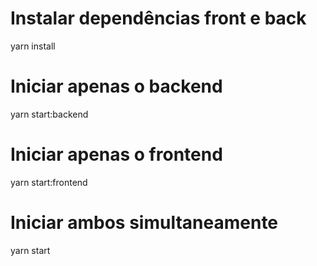 # Instalar dependências front e back
yarn install

# Iniciar apenas o backend
yarn start:backend

# Iniciar apenas o frontend
yarn start:frontend

# Iniciar ambos simultaneamente 
yarn start
